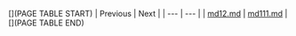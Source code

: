 [](PAGE TABLE START)
| Previous | Next |
| --- | --- |
| [md12.md](..\md12.md) | [md111.md](md111.md) |
[](PAGE TABLE END)
